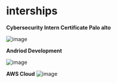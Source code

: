 # interships
**Cybersecurity Intern Certificate Palo alto** 

![image](https://github.com/user-attachments/assets/520ac6dd-6836-4c7a-847a-abd0fc89449f)

**Andriod Development**

![image](https://github.com/user-attachments/assets/12eac7c8-086b-4fb8-bb40-af88e5c5f6a7)

**AWS Cloud**
![image](https://github.com/user-attachments/assets/7e0f2558-f2ab-41ab-9cf0-e6f62685c4d7)




